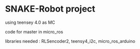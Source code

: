 # SNAKE-Robot project

using teensey 4.0 as MC

code for master in micro_ros

libraries needed :
RLSencoder2,
teensy4_i2c,
micro_ros_arduino 

